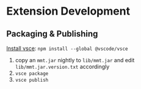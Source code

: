 # Extension Development

## Packaging & Publishing

[Install vsce](https://code.visualstudio.com/api/working-with-extensions/publishing-extension): `npm install --global @vscode/vsce`

1. copy an `mmt.jar` nightly to `lib/mmt.jar` and edit `lib/mmt.jar.version.txt` accordingly
2. `vsce package`
3. `vsce publish`
